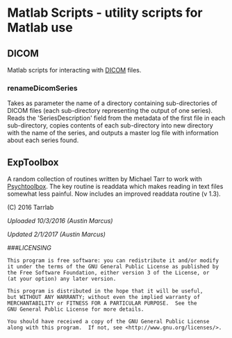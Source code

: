 # Matlab Scripts - utility scripts for Matlab use 

## DICOM
Matlab scripts for interacting with [DICOM](https://en.wikipedia.org/wiki/DICOM) files.

### renameDicomSeries
Takes as parameter the name of a directory containing sub-directories of DICOM files (each sub-directory representing the output of one series).
Reads the 'SeriesDescription' field from the metadata of the first file in each sub-directory, copies contents of each sub-directory into new directory with the name of the series, and outputs a master log file with information about each series found.

## ExpToolbox
A random collection of routines written by Michael Tarr to work with [Psychtoolbox](psychtoolbox.org). The key routine is readdata which makes reading in text files somewhat less painful. Now includes an improved readdata routine (v 1.3).

(C) 2016 Tarrlab

*Uploaded 10/3/2016 (Austin Marcus)*

*Updated 2/1/2017 (Austin Marcus)*

###*LICENSING*

    This program is free software: you can redistribute it and/or modify
    it under the terms of the GNU General Public License as published by
    the Free Software Foundation, either version 3 of the License, or
    (at your option) any later version.

    This program is distributed in the hope that it will be useful,
    but WITHOUT ANY WARRANTY; without even the implied warranty of
    MERCHANTABILITY or FITNESS FOR A PARTICULAR PURPOSE.  See the
    GNU General Public License for more details.

    You should have received a copy of the GNU General Public License
    along with this program.  If not, see <http://www.gnu.org/licenses/>.
